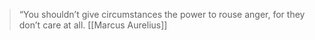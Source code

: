 > “You shouldn’t give circumstances the power to rouse anger, for they don’t care at all.
> [[Marcus Aurelius]]
